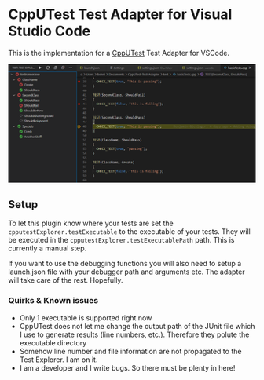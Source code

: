 # CppUTest Test Adapter for Visual Studio Code

This is the implementation for a [CppUTest](https://cpputest.github.io/) Test Adapter for VSCode.

![tests](img/tests.png)

## Setup

To let this plugin know where your tests are set the ```cpputestExplorer.testExecutable``` to the executable of your tests. They will be executed in the ```cpputestExplorer.testExecutablePath``` path. This is currently a manual step.

If you want to use the debugging functions you will also need to setup a launch.json file with your debugger path and arguments etc. The adapter will take care of the rest. Hopefully.

### Quirks & Known issues
- Only 1 executable is supported right now
- CppUTest does not let me change the output path of the JUnit file which I use to generate results (line numbers, etc.). Therefore they polute the executable directory
- Somehow line number and file information are not propagated to the Test Explorer. I am on it.
- I am a developer and I write bugs. So there must be plenty in here!

